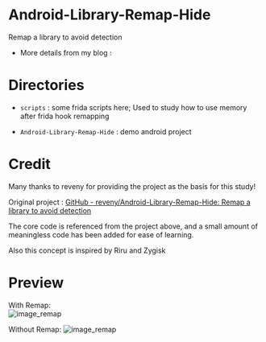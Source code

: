 # Android-Library-Remap-Hide

Remap a library to avoid detection

* More details from my blog : 



# Directories

* `scripts` : some frida scripts here; Used to study how to use memory after frida hook remapping

* `Android-Library-Remap-Hide` : demo android project



# Credit

Many thanks to reveny for providing the project as the basis for this study!

Original project : [GitHub - reveny/Android-Library-Remap-Hide: Remap a library to avoid detection](https://github.com/reveny/Android-Library-Remap-Hide)

The core code is referenced from the project above, and a small amount of meaningless code has been added for ease of learning.

Also this concept is inspired by Riru and Zygisk



# Preview

With Remap: <br>
![image_remap](https://github.com/reveny/Android-Library-Remap-Hide/blob/main/image_remap.png)

Without Remap:
![image_remap](https://github.com/reveny/Android-Library-Remap-Hide/blob/main/image_no_remap.png)
